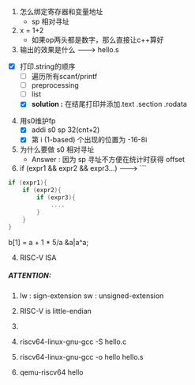 1. 怎么绑定寄存器和变量地址
	- sp 相对寻址
2. x = 1+2
	- 如果op两头都是数字，那么直接让c++算好
3. 输出的效果是什么  ---> hello.s 
- [x] 打印.string的顺序
	- [ ] 遍历所有scanf/printf
	- [ ] preprocessing
	- [ ] list
	- [x] **solution :** 在结尾打印并添加.text .section .rodata
4. 用s0维护fp
	- [x] addi  s0 sp 32(cnt+2)
	- [x] 第 i (1-based) 个出现的位置为 -16-8i
5. 为什么要做 s0 相对寻址
	- Answer : 因为 sp 寻址不方便在统计时获得 offset
6. if (expr1 && expr2 && expr3...)   ---> ```
```C++
if (expr1){
	if (expr2){
		if (expr3){
			....
		}
	}
}
```


b[1] = a + 1 * 5/a &a|a^a;

4. RISC-V ISA

##### ATTENTION:
1. lw : sign-extension
   sw : unsigned-extension 
2. RISC-V is little-endian
3. 



2. riscv64-linux-gnu-gcc -S hello.c
3. riscv64-linux-gnu-gcc -o hello hello.s
4. qemu-riscv64 hello